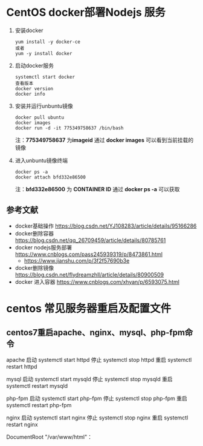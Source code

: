 # CentOS docker部署Nodejs 服务 

1. 安装docker

   ```
   yum install -y docker-ce
   或者
   yum -y install docker
   ```

   

2. 启动docker服务

   ```
   systemctl start docker
   查看版本
   docker version
   docker info
   ```

   

3. 安装并运行unbuntu镜像

   ```
   docker pull ubuntu
   docker images
   docker run -d -it 775349758637 /bin/bash
   ```

   注：**775349758637** 为**imageid** 通过 **docker images** 可以看到当前挂载的镜像

4. 进入unbuntu镜像终端

   ```
   docker ps -a
   docker attach bfd332e86500
   ```

   注：**bfd332e86500** 为 **CONTAINER ID** 通过 **docker ps -a** 可以获取

## 参考文献

- docker基础操作 https://blog.csdn.net/YJ108283/article/details/95166286
- docker删除容器  https://blog.csdn.net/qq_26709459/article/details/80785761
- docker nodejs服务部署 https://www.cnblogs.com/pass245939319/p/8473861.html
  - https://www.jianshu.com/p/3f2f57690b3e
- docker删除镜像 https://blog.csdn.net/flydreamzhll/article/details/80900509
- docker 进入容器 https://www.cnblogs.com/xhyan/p/6593075.html



# centos 常见服务器重启及配置文件

## centos7重启apache、nginx、mysql、php-fpm命令

apache
启动
systemctl start httpd
停止
systemctl stop httpd
重启
systemctl restart httpd


mysql
启动
systemctl start mysqld
停止
systemctl stop mysqld
重启
systemctl restart mysqld


php-fpm
启动
systemctl start php-fpm
停止
systemctl stop php-fpm
重启
systemctl restart php-fpm

nginx
启动
systemctl start nginx
停止
systemctl stop nginx
重启
systemctl restart nginx



DocumentRoot "/var/www/html"：